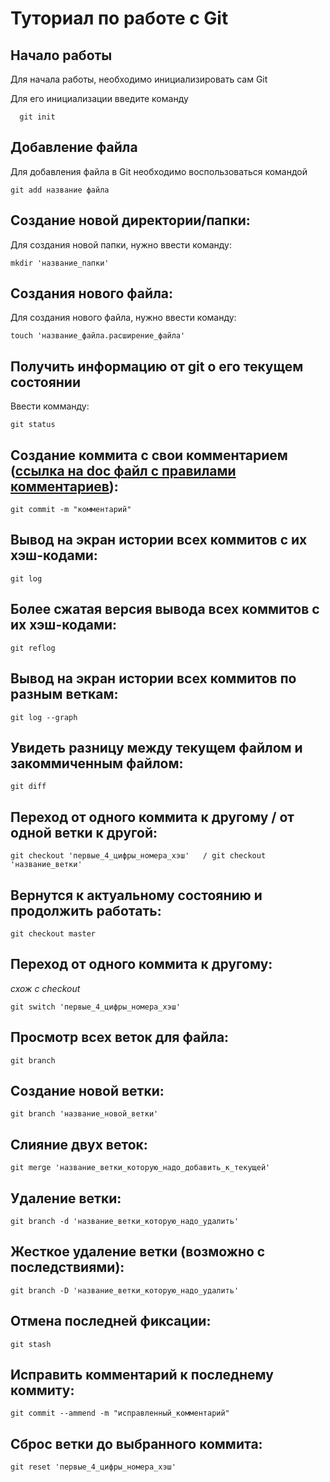 # Туториал по работе с Git

## Начало работы

Для начала работы, необходимо инициализировать сам Git

Для его инициализации введите команду 

```
  git init
```

## Добавление файла

Для добавления файла в Git необходимо воспользоваться командой 

```
git add название файла
```

##  Создание новой директории/папки:

Для создания новой папки, нужно ввести команду:
```
mkdir 'название_папки'
```

##  Создания нового файла:

Для создания нового файла, нужно ввести команду:
```
touch 'название_файла.расширение_файла'
```

##  Получить информацию от git о его текущем состоянии

Ввести комманду:
```
git status
```
## Создание коммита с свои комментарием (<a href="https://gbcdn.mrgcdn.ru/uploads/asset/4686515/attachment/f7ff2a83f718ce75edc85fd3cc3a2285.docx">ссылка на doc файл с правилами комментариев</a>):
```
git commit -m "комментарий"
```

## Вывод на экран истории всех коммитов с их хэш-кодами:
```
git log
```

## Более сжатая версия вывода всех коммитов с их хэш-кодами:
```
git reflog
```

## Вывод на экран истории всех коммитов по разным веткам:
```
git log --graph
```

## Увидеть разницу между текущем файлом и закоммиченным файлом:
```
git diff
```

## Переход от одного коммита к другому / от одной ветки к другой:
```
git checkout 'первые_4_цифры_номера_хэш'   / git checkout 'название_ветки'
```

## Вернутся к актуальному состоянию и продолжить работать:
```
git checkout master
```

## Переход от одного коммита к другому:<br>
_схож с checkout_
```
git switch 'первые_4_цифры_номера_хэш'
```

## Просмотр всех веток для файла:
```
git branch
```

## Создание новой ветки:
```
git branch 'название_новой_ветки'
```

## Слияние двух веток:
```
git merge 'название_ветки_которую_надо_добавить_к_текущей'
```

## Удаление ветки:
```
git branch -d 'название_ветки_которую_надо_удалить'
```

## Жесткое удаление ветки (возможно с последствиями):
```
git branch -D 'название_ветки_которую_надо_удалить'
```

## Отмена последней фиксации:
```
git stash
```

## Исправить комментарий к последнему коммиту:
```
git commit --ammend -m "исправленный_комментарий"
```

## Сброс ветки до выбранного коммита:
```
git reset 'первые_4_цифры_номера_хэш'
```
